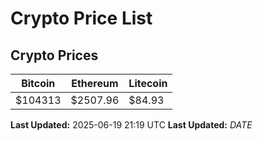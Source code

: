 # Crypto Price List

## Crypto Prices
| Bitcoin | Ethereum | Litecoin |
| ------- | -------- | -------- |
| $104313 | $2507.96 | $84.93 |
**Last Updated:** 2025-06-19 21:19 UTC
**Last Updated:** $DATE$
